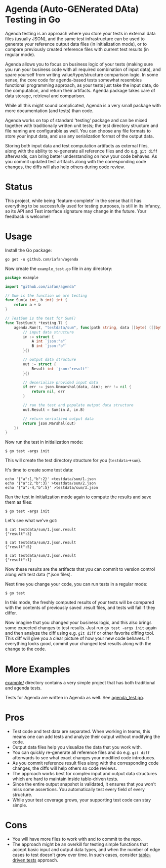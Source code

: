 Agenda (Auto-GENerated DAta) Testing in Go
==========================================

Agenda testing is an approach where you store your tests in external data files
(usually JSON), and the same test infrastructure can be used to generate
your reference output data files (in initialization mode), or to compare
previously created reference files with current test results (in regular mode).

Agenda allows you to focus on business logic of your tests (making sure you
run your business code with all required combination of input data), and spare
yourself from writing value/type/structure comparison logic. In some sense,
the core code for agenda-based tests somewhat resembles functional programming approach,
as your tests just take the input data, do the computation, and return
their artifacts. Agenda package takes care of data storage, retrieval and comparison.

While all this might sound complicated, Agenda is a very small package
with more documentation (and tests) than code.

Agenda works on top of standard 'testing' package and can be mixed together
with traditionally written unit tests; the test directory structure and file naming
are configurable as well. You can choose any file formats to store your input data,
and use any serialization format of the output data.

Storing both input data and test computation artifacts as external files,
along with the ability to re-generate all reference files and do e.g. `git diff`
afterwards, can bring better understanding on how your code behaves. As you commit
updated test artifacts along with the corresponding code changes, the diffs
will also help others during code review.

Status
======

This project, while being 'feature-complete' in the sense that it has everything
to be successfully used for testing purposes, is still in its infancy, so its API
and Test interface signature may change in the future. Your feedback is welcome!

Usage
=====

Install the Go package:
```
go get -u github.com/iafan/agenda
```

Now create the `example_test.go` file in any directory:

```go
package example

import "github.com/iafan/agenda"

// Sum is the function we are testing
func Sum(a int, b int) int {
    return a + b
}

// TestSum is the test for Sum()
func TestSum(t *testing.T) {
    agenda.Run(t, "testdata/sum", func(path string, data []byte) ([]byte, error) {
        // input data structure
        in := struct {
            A int `json:"a"`
            B int `json:"b"`
        }{}

        // output data structure
        out := struct {
            Result int `json:"result"`
        }{}

        // deserialize provided input data
        if err := json.Unmarshal(data, &in); err != nil {
            return nil, err
        }

        // run the test and populate output data structure
        out.Result = Sum(in.A, in.B)

        // return serialized output data
        return json.Marshal(out)
    })
}
```

Now run the test in initialization mode:
```
$ go test -args init
```

This will create the test directory structure for you (`testdata`->`sum`).

It's time to create some test data:
```
echo '{"a":1,"b":2}' >testdata/sum/1.json
echo '{"a":2,"b":3}' >testdata/sum/2.json
echo '{"a":-4,"b":5}' >testdata/sum/3.json
```

Run the test in initialization mode again to compute the results and save them as files:
```
$ go test -args init
```

Let's see what we've got:
```
$ cat testdata/sum/1.json.result
{"result":3}

$ cat testdata/sum/2.json.result
{"result":5}

$ cat testdata/sum/3.json.result
{"result":1}
```

Now these results are the artifacts that you can commit to version control
along with test data (*.json files).

Next time you change your code, you can run tests in a regular mode:
```
$ go test
```

In this mode, the freshly computed results of your tests will be
compared with the contents of previously saved .result files, and tests will fail
if they differ.

Now imagine that you changed your business logic, and this also brings
some expected changes to test results. Just run `go test -args init` again
and then analyze the diff using e.g. `git diff` or other favorite diffing tool.
This diff will give you a clear picture of how your new code behaves.
If everything looks good, commit your changed test results along with the change
to the code.

More Examples
=============

[example/](https://github.com/iafan/agenda/tree/master/example) directory contains a very simple project that has both traditional and agenda tests.

Tests for Agenda are written in Agenda as well. See [agenda_test.go](https://github.com/iafan/agenda/blob/master/agenda_test.go).

Pros
====
- Test code and test data are separated. When working in teams, this means one can add tests and analyze their output without modifying the code.
- Output data files help you visualize the data that you work with.
- You can quickly re-generate all reference files and do e.g. `git diff` afterwards to see what exact changes your modified code introduces.
- As you commit reference result files along with the corresponding code changes, the diffs will help others so code reviews.
- The approach works best for complex input and output data structures which are hard to maintain inside table-driven tests.
- Since the entire output snapshot is validated, it ensures that you won't miss some assertions. You automatically test every field of every structure.
- While your test coverage grows, your supporting test code can stay simple.

Cons
====
- You will have more files to work with and to commit to the repo.
- The approach might be an overkill for testing simple functions that accept basic input and output data types, and when the number of edge cases to test doesn't grow over time. In such cases, consider [table-driven tests](https://github.com/golang/go/wiki/TableDrivenTests) approach.
